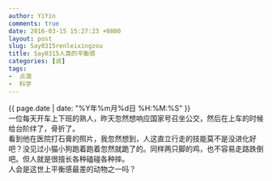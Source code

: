 ```yaml
---
author: YiYin
comments: true
date: 2016-03-15 15:27:23 +0800
layout: post
slug: Say0315renleixingzou
title: Say0315人类的平衡感
categories: [说]
tags:
-  点滴
-  科学
---
```

<div class="saying">
<div class="timestamp">{{ page.date | date: "%Y年%m月%d日 %H:%M:%S" }}</div>
一位每天开车上下班的熟人，昨天忽然想响应国家号召坐公交，然后在上车的时候给台阶绊了，骨折了。<br/>
看到他在医院打石膏的照片，我忽然想到，人这直立行走的技能莫不是没进化好吧？没见过小猫小狗跑着跑着忽然就跪了的。同样两只脚的鸡，也不容易走路跌倒吧。但人就是很擅长各种磕碰各种摔。<br/>
人会是这世上平衡感最差的动物之一吗？
</div>
